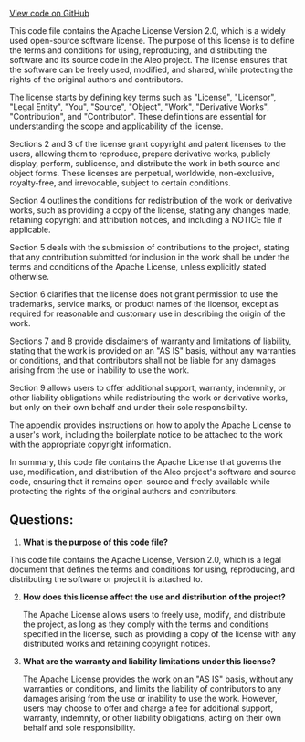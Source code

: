 [View code on GitHub](https://github.com/AleoHQ/aleo/sdk/docs/scripts/third-party/Apache-License-2.0.txt)

This code file contains the Apache License Version 2.0, which is a widely used open-source software license. The purpose of this license is to define the terms and conditions for using, reproducing, and distributing the software and its source code in the Aleo project. The license ensures that the software can be freely used, modified, and shared, while protecting the rights of the original authors and contributors.

The license starts by defining key terms such as "License", "Licensor", "Legal Entity", "You", "Source", "Object", "Work", "Derivative Works", "Contribution", and "Contributor". These definitions are essential for understanding the scope and applicability of the license.

Sections 2 and 3 of the license grant copyright and patent licenses to the users, allowing them to reproduce, prepare derivative works, publicly display, perform, sublicense, and distribute the work in both source and object forms. These licenses are perpetual, worldwide, non-exclusive, royalty-free, and irrevocable, subject to certain conditions.

Section 4 outlines the conditions for redistribution of the work or derivative works, such as providing a copy of the license, stating any changes made, retaining copyright and attribution notices, and including a NOTICE file if applicable.

Section 5 deals with the submission of contributions to the project, stating that any contribution submitted for inclusion in the work shall be under the terms and conditions of the Apache License, unless explicitly stated otherwise.

Section 6 clarifies that the license does not grant permission to use the trademarks, service marks, or product names of the licensor, except as required for reasonable and customary use in describing the origin of the work.

Sections 7 and 8 provide disclaimers of warranty and limitations of liability, stating that the work is provided on an "AS IS" basis, without any warranties or conditions, and that contributors shall not be liable for any damages arising from the use or inability to use the work.

Section 9 allows users to offer additional support, warranty, indemnity, or other liability obligations while redistributing the work or derivative works, but only on their own behalf and under their sole responsibility.

The appendix provides instructions on how to apply the Apache License to a user's work, including the boilerplate notice to be attached to the work with the appropriate copyright information.

In summary, this code file contains the Apache License that governs the use, modification, and distribution of the Aleo project's software and source code, ensuring that it remains open-source and freely available while protecting the rights of the original authors and contributors.
## Questions: 
 1. **What is the purpose of this code file?**

   This code file contains the Apache License, Version 2.0, which is a legal document that defines the terms and conditions for using, reproducing, and distributing the software or project it is attached to.

2. **How does this license affect the use and distribution of the project?**

   The Apache License allows users to freely use, modify, and distribute the project, as long as they comply with the terms and conditions specified in the license, such as providing a copy of the license with any distributed works and retaining copyright notices.

3. **What are the warranty and liability limitations under this license?**

   The Apache License provides the work on an "AS IS" basis, without any warranties or conditions, and limits the liability of contributors to any damages arising from the use or inability to use the work. However, users may choose to offer and charge a fee for additional support, warranty, indemnity, or other liability obligations, acting on their own behalf and sole responsibility.
